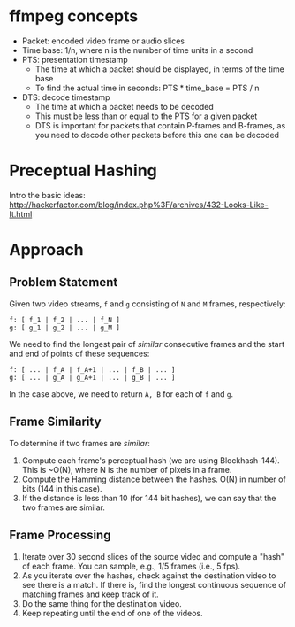 # ffmpeg concepts

* Packet: encoded video frame or audio slices
* Time base: 1/n, where n is the number of time units in a second
* PTS: presentation timestamp
    * The time at which a packet should be displayed, in terms of the time base
    * To find the actual time in seconds: PTS * time_base = PTS / n
* DTS: decode timestamp
    * The time at which a packet needs to be decoded
    * This must be less than or equal to the PTS for a given packet
    * DTS is important for packets that contain P-frames and B-frames, as you need to decode other packets before this one can be decoded

# Preceptual Hashing

Intro the basic ideas: http://hackerfactor.com/blog/index.php%3F/archives/432-Looks-Like-It.html

# Approach

## Problem Statement

Given two video streams, `f` and `g` consisting of `N` and `M` frames, respectively:

```
f: [ f_1 | f_2 | ... | f_N ]
g: [ g_1 | g_2 | ... | g_M ]
```

We need to find the longest pair of *similar* consecutive frames and the start and end of points of these sequences:

```
f: [ ... | f_A | f_A+1 | ... | f_B | ... ]
g: [ ... | g_A | g_A+1 | ... | g_B | ... ]
```

In the case above, we need to return `A, B` for each of `f` and `g`.

## Frame Similarity

To determine if two frames are *similar*:

1. Compute each frame's perceptual hash (we are using Blockhash-144). This is ~O(N), where N is the number of pixels in a frame.
2. Compute the Hamming distance between the hashes. O(N) in number of bits (144 in this case).
3. If the distance is less than 10 (for 144 bit hashes), we can say that the two frames are similar.

## Frame Processing

1. Iterate over 30 second slices of the source video and compute a "hash" of each frame. You can sample, e.g., 1/5 frames (i.e., 5 fps).
2. As you iterate over the hashes, check against the destination video to see there is a match. If there is, find the longest continuous sequence of matching frames and keep track of it.
2. Do the same thing for the destination video.
3. Keep repeating until the end of one of the videos.

